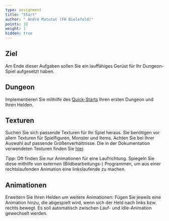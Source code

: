 ```yaml
---
type: assignment
title: "Start"
author: " André Matutat (FH Bielefeld)"
points: 10
weight: 1
hidden: true
---
```


## Ziel

Am Ende dieser Aufgaben sollen Sie ein lauffähiges Gerüst für Ihr Dungeon-Spiel aufgesetzt haben.

## Dungeon

Implementieren Sie mithilfe des [Quick-Starts](https://github.com/PM-Dungeon/desktop/blob/master/documentation/quickstart_de.md) Ihren ersten Dungeon und Ihren Helden.

## Texturen

Suchen Sie sich passende Texturen für Ihr Spiel heraus. Sie benötigen vor allem Texturen für Spielfiguren, Monster und Items. Achten Sie bei Ihrer Auswahl auf passende Größenverhältnisse. Die in der Dokumentation verwendeten Texturen finden Sie [hier](https://0x72.itch.io/dungeontileset-ii).

*Tipp*: Oft finden Sie nur Animationen für eine Laufrichtung. Spiegeln Sie diese mithilfe von externen (Bildbearbeitungs-) Programmen, um aus einer rechtslaufenden Animation eine linkslaufende zu machen.


## Animationen

Erweitern Sie Ihren Helden um weitere Animationen: Fügen Sie jeweils eine Animation hinzu, die abgespielt wird, wenn sich der Held nach links bzw. rechts bewegt. Es soll automatisch zwischen Lauf- und Idle-Animation gewechselt werden.
